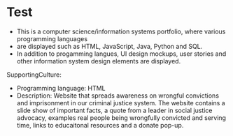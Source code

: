 # Test
- This is a computer science/information systems portfolio, where various programming languages 
- are displayed such as HTML, JavaScript, Java, Python and SQL. 
- In addition to progamming langues, UI design mockups, user stories and other information system design elements are displayed.

SupportingCulture: 
  - Programming language: HTML
  - Description: Website that spreads awareness on wrongful convictions and imprisonment in our criminal justice system. The website contains
                 a slide show of important facts, a quote from a leader in social justice advocacy, examples real people being wrongfully 
                 convicted and serving time, links to educaitonal resources and a donate pop-up.
     

